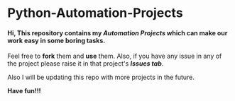 # Python-Automation-Projects

#### Hi, This repository contains my ***Automation Projects*** which can make our work easy in some boring tasks.

Feel free to **fork** them and **use** them. Also, if you have any issue in any of the project please raise it in that project's ***Issues tab***.

Also I will be updating this repo with more projects in the future.

**Have fun!!!**
